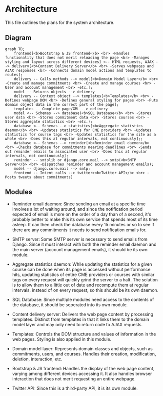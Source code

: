 # Architecture

This file outlines the plans for the system architecture.

## Diagram

```mermaid
graph TD;
    frontend[<b>Bootstrap & JS frontend</b> <br> -Handles functionality that does not merit reloading the page <br> -Manages styling and layout across different devices] <-- HTML requests, AJAX --> delivery[<b>Content Delivery Server</b> <br> -Serves webpages and AJAX responses <br> -Connects domain model actions and templates to routes];
    delivery -- Calls methods --> model[<b>Domain Model Layer</b> <br> -Create and manage commitments <br> -Create and manage courses <br> -User and account management <br> -etc.];
    model -- Returns objects --> delivery
    delivery -- Context object --> templates[<b>Templates</b> <br> -Defines webpage DOM <br> -Defines general styling for pages <br> -Puts domain object data in the correct part of the page];
    templates -- Complete page/XML --> delivery
    model <-- Schemas --> database(<b>SQL Database</b> <br> -Stores user data <br> -Stores commitment data <br> -Stores courses <br> -Stores aggregate statistics <br> -etc.);
    database <-- Schemas --> statistics[<b>Aggregate statistics daemon</b> <br> -Updates statistics for CME providers <br> -Updates statistics for course tags <br> -Updates statistics for the site as a whole <br> -Does this at regular intervals, not continuously];;
    database <-- Schemas --> reminder[<b>Reminder email daemon</b> <br> -Checks database for commitments nearing deadlines <br> -Sends out reminder emails to associated user <br> -Does this at regular intervals, not continuously];
    reminder -- smtplib or django.core.mail --> smtp(<b>SMTP Server</b> <br> -Dispatches reminder and account management emails);
    model -- django.core.mail --> smtp;
    frontend -- Intent calls --> twitter><b>Twitter API</b> <br> -Posts tweets about commitments]
```

## Modules

- Reminder email daemon: Since sending an email at a specific time involves a 
lot of waiting around, and since the notification period expected of email is 
more on the order of a day than of a second, it's probably better to make this 
its own service that spends most of its time asleep. It can then check the 
database every 15 minutes or so to see if there are any commitments it needs 
to send notification emails for.

- SMTP server: Some SMTP server is necessary to send emails from Django. Since it must interact with both the reminder email daemon and the main server (account management emails), it should be its own module.

- Aggregate statistics daemon: While updating the statistics for a given course can be done when its page is accessed without performance hits, updating statistics of entire CME providers or courses with similar tags on every request will quickly grind the server to a halt. The solution is to allow them to a little out of date and recompute them at regular intervals, instead of on every request, so this should be its own daemon.

- SQL Database: Since multiple modules need access to the contents of the database,
 it should be seperated into its own module.

- Content delivery server: Delivers the web page content by processing 
templates. Distinct from templates in that it links them to the domain model 
layer and may only need to return code to AJAX requests.

- Templates: Controls the DOM structure and values of information in the web 
pages. Styling is also applied in this module.

- Domain model layer: Represents domain classes and objects, such 
as commitments, users, and courses.
Handles their creation, modification, deletion, interaction, etc.

- Bootstrap & JS frontend: Handles the display of the web page content, varying
among different devices accessing it. It also handles browser interaction 
that does not merit requesting an entire webpage.

- Twitter API: Since this is a third-party API, it is its own module.

